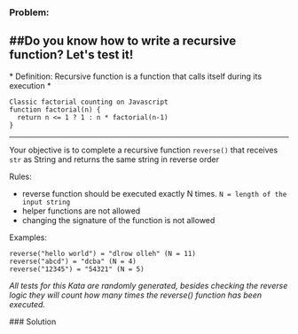 ### Problem:
<h2 id="do-you-know-how-to-write-a-recursive-function-lets-test-it">##Do you know how to write a recursive function? Let&apos;s test it!</h2>
<p>*
Definition: Recursive function is a function that calls itself during its execution
*</p>
<pre><code>Classic factorial counting on Javascript
function factorial(n) {
  return n &lt;= 1 ? 1 : n * factorial(n-1) 
}
</code></pre><hr>
<p>Your objective is to complete a recursive function <code>reverse()</code> that receives <code>str</code> as String and returns the same string in reverse order</p>
<p>Rules:</p>
<ul>
<li>reverse function should be executed exactly N times. <code>N = length of the input string</code></li>
<li>helper functions are not allowed</li>
<li>changing the signature of the function is not allowed</li>
</ul>
<p>Examples:</p>
<pre><code>reverse(&quot;hello world&quot;) = &quot;dlrow olleh&quot; (N = 11)
reverse(&quot;abcd&quot;) = &quot;dcba&quot; (N = 4)
reverse(&quot;12345&quot;) = &quot;54321&quot; (N = 5)</code></pre><p><i>All tests for this Kata are randomly generated, besides checking the reverse logic they will count how many times the reverse() function has been executed. <i></i></i></p><i><i>
</i></i>
### Solution